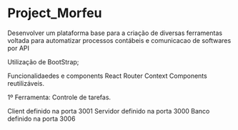 # Project_Morfeu
Desenvolver um plataforma base para a criação de diversas ferramentas voltada para automatizar processos contábeis e comunicacao de softwares por API

Utilização de BootStrap;

Funcionalidaedes e components React
Router
Context
Components reutilizáveis.


1º Ferramenta:
Controle de tarefas.


Client definido na porta 3001
Servidor definido na porta 3000
Banco definido na porta 3006
